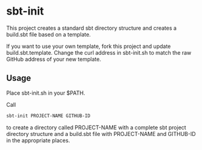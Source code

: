 # sbt-init

This project creates a standard sbt directory structure and creates a build.sbt file based on a template.  

If you want to use your own template, fork this project and update build.sbt.template.  Change the curl address in sbt-init.sh to match the raw GitHub address of your new template.

## Usage

Place sbt-init.sh in your $PATH.

Call 

```bash
sbt-init PROJECT-NAME GITHUB-ID
```

to create a directory called PROJECT-NAME with a complete sbt project directory structure and a build.sbt file with PROJECT-NAME and GITHUB-ID in the appropriate places.
